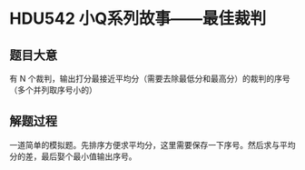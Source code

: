 # HDU542 小Q系列故事——最佳裁判

## 题目大意

有 N 个裁判，输出打分最接近平均分（需要去除最低分和最高分）的裁判的序号（多个并列取序号小的）

## 解题过程

一道简单的模拟题。先排序方便求平均分，这里需要保存一下序号。然后求与平均分的差，最后娶个最小值输出序号。